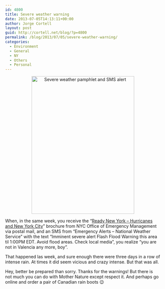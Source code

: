```yaml
---
id: 4800
title: Severe weather warning
date: 2013-07-05T14:13:11+00:00
author: Jorge Cortell
layout: post
guid: http://cortell.net/blog/?p=4800
permalink: /blog/2013/07/05/severe-weather-warning/
categories:
  - Environment
  - General
  - NY
  - Others
  - Personal
---
```

<p style="text-align: center">
  <img class="aligncenter" alt="Severe weather pamphlet and SMS alert" src="https://lh3.googleusercontent.com/-tsqFBl4r6a0/UdcJsmMb0II/AAAAAAAAM_U/vPbAQH5DgdE/w476-h637-no/IMG_2862.JPG" width="333" height="446" />
</p>

<p style="text-align: left">
  When, in the same week, you receive the &#8220;<a title="http://www.nyc.gov/html/oem/html/get_prepared/ready.shtml" href="http://www.nyc.gov/html/oem/html/get_prepared/ready.shtml" target="_blank">Ready New York &#8211; Hurricanes and New York City</a>&#8221; brochure from NYC Office of Emergency Management via postal mail, and an SMS from &#8220;Emergency Alerts &#8211; National Weather Service&#8221; with the text &#8220;Imminent severe alert Flash Flood Warning this area til 1:00PM EDT. Avoid flood areas. Check local media&#8221;, you realize &#8220;you are not in Valencia any more, boy&#8221;.
</p>

<p style="text-align: left">
  That happened las week, and sure enough there were three days in a row of intense rain. At times it did seem vicious and crazy intense. But that was all. 
</p>

<p style="text-align: left">
  Hey, better be prepared than sorry. Thanks for the warnings! But there is not much you can do with Mother Nature except respect it. And perhaps go online and order a pair of Canadian rain boots 😉
</p>